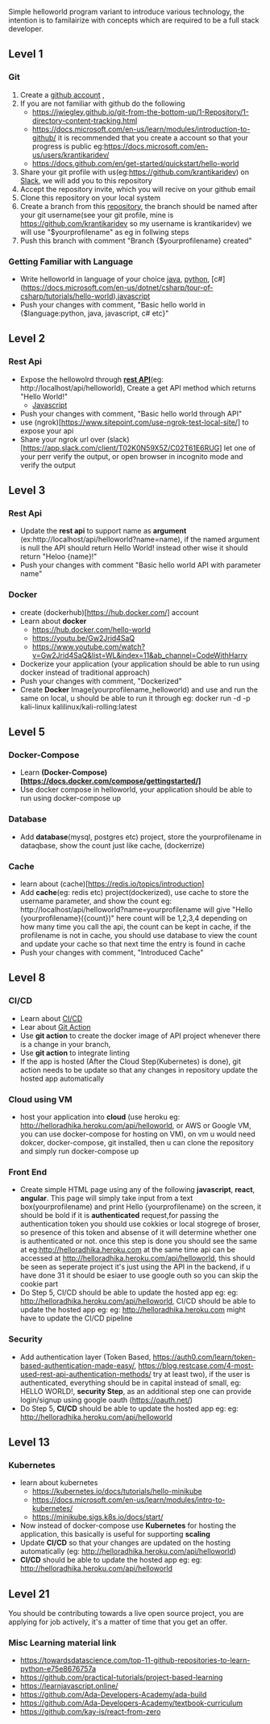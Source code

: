 Simple helloworld program variant to introduce various technology, the intention is to familairize with concepts which are required to be a full stack developer.

## Level 1

### Git

1. Create a [github account](https://github.com/signup?ref_cta=Sign+up&ref_loc=header+logged+out&ref_page=%2F&source=header-home) ,
2. If you are not familiar with github do the following
   * https://jwiegley.github.io/git-from-the-bottom-up/1-Repository/1-directory-content-tracking.html
   * https://docs.microsoft.com/en-us/learn/modules/introduction-to-github/ it is recommended that you create a account so that your progress is public eg:https://docs.microsoft.com/en-us/users/krantikaridev/
   * https://docs.github.com/en/get-started/quickstart/hello-world
3. Share your git profile with us(eg:https://github.com/krantikaridev) on [Slack](https://app.slack.com/client/T02K0N59X5Z/C02T61E6RUG), we will add you to this repository 
4. Accept the repository invite, which you will recive on your github email
5. Clone this repository on your local system
6. Create a branch from this [repository](https://github.com/krantikaridev/helloworld/), the branch should be named after your git username(see your git profile, mine is https://github.com/krantikaridev so my username is krantikaridev) we will use "$yourprofilename" as eg in follwing steps 
7. Push this branch with comment "Branch {$yourprofilename} created"

### Getting Familiar with Language
* Write helloworld in language of your choice [java](https://www.learnjavaonline.org/en/Hello,_World!), [python](https://www.learnpython.org/en/Hello%2C_World%21), [c#] (https://docs.microsoft.com/en-us/dotnet/csharp/tour-of-csharp/tutorials/hello-world),[javascript](https://javascript.info/hello-world)
* Push your changes with comment, "Basic hello world in {$language:python, java, javascript, c# etc}" 

## Level 2
### Rest Api
* Expose the hellowolrd through **[rest API](https://www.redhat.com/en/topics/api/what-is-a-rest-api)**(eg: http://localhost/api/helloworld), Create a get API method which returns "Hello World!"
  * [Javascript](https://nodejs.org/en/docs/guides/getting-started-guide/)
* Push your changes with comment, "Basic hello world through API"
* use (ngrok)[https://www.sitepoint.com/use-ngrok-test-local-site/] to expose your api
* Share your ngrok url over (slack)[https://app.slack.com/client/T02K0N59X5Z/C02T61E6RUG] let one of your perr verify the output, or open browser in incognito mode and verify the output

## Level 3

### Rest Api
* Update the **rest api** to support name as **argument** (ex:http://localhost/api/helloworld?name=name), if the named argument is null the API should return Hello World! instead other wise it should return "Heloo {name}!"
* Push your changes with comment "Basic hello world API with parameter name"

### Docker
* create (dockerhub)[https://hub.docker.com/] account 
* Learn about **docker** 
  * https://hub.docker.com/hello-world
  * https://youtu.be/Gw2Jrid4SaQ
  * https://www.youtube.com/watch?v=Gw2Jrid4SaQ&list=WL&index=11&ab_channel=CodeWithHarry 
* Dockerize your application (your application should be able to run using docker instead of traditional approach)
* Push your changes with comment, "Dockerized"
* Create **Docker** Image(yourprofilename_helloworld) and use and run the same on local, u should be able to run it through eg: docker run -d -p kali-linux kalilinux/kali-rolling:latest


## Level 5
### Docker-Compose
* Learn **(Docker-Compose)[https://docs.docker.com/compose/gettingstarted/]**
* Use docker compose in helloworld, your application should be able to run using docker-compose up

### Database
* Add **database**(mysql, postgres etc) project, store the yourprofilename in dataqbase, show the count just like cache, (dockerrize)

### Cache
* learn about (cache)[https://redis.io/topics/introduction]
* Add **cache**(eg: redis etc) project(dockerized), use cache to store the username parameter, and show the count eg: http://localhost/api/helloworld?name=yourprofilename will give "Hello {yourprofilename}({count})" here count will be 1,2,3,4 depending on how many time you call the api, the count can be kept in cache, if the profilename is not in cache, you should use database to view the count and update your cache so that next time the entry is found in cache
* Push your changes with comment, "Introduced Cache"


## Level 8

### CI/CD
* Learn about [CI/CD](https://www.redhat.com/en/topics/devops/what-is-ci-cd)
* Lear about [Git Action](https://docs.github.com/en/actions/quickstart)
* Use **git action** to create the docker image of API project whenever there is a change in your branch,
* Use **git action** to integrate linting
* If the app is hosted (After the Cloud Step(Kubernetes) is done), git action needs to be update so that any changes in repository update the hosted app automatically

### Cloud using VM
* host your application into **cloud** (use heroku eg: http://helloradhika.heroku.com/api/helloworld, or AWS or Google VM, you can use docker-compose for hosting on VM), on vm u would need dokcer, docker-compose, git installed, then u can clone the repository and simply run docker-compose up

### Front End
* Create simple HTML page using any of the following **javascript**, **react**, **angular**. This page will simply take input from a text box(yourprofilename) and print Hello {yourprofilename} on the screen, it should be bold if it is **authenticated** request,for passing the authentication token you should use cokkies or local stogrege of broser, so presence of this token and absense of it will determine whether one is authenticated or not. once this step is done you should see the same at eg:http://helloradhika.heroku.com at the same time api can be accessed at http://helloradhika.heroku.com/api/helloworld, this should be seen as seperate project it's just using the API in the backend, if u have done 31 it should be esiaer to use google outh so you can skip the cookie part
* Do Step 5, CI/CD should be able to update the hosted app eg: eg: http://helloradhika.heroku.com/api/helloworld, CI/CD should be able to update the hosted app eg: eg: http://helloradhika.heroku.com might have to update the CI/CD pipeline


### Security
* Add authentication layer (Token Based, https://auth0.com/learn/token-based-authentication-made-easy/, https://blog.restcase.com/4-most-used-rest-api-authentication-methods/ try at least two), if the user is authenticated, everything should be in capital instead of small, eg: HELLO WORLD!, **security Step**, as an additional step one can provide login/signup using google oauth (https://oauth.net/)
* Do Step 5, **CI/CD** should be able to update the hosted app eg: eg: http://helloradhika.heroku.com/api/helloworld

## Level 13

### Kubernetes
* learn about kubernetes
  * https://kubernetes.io/docs/tutorials/hello-minikube
  * https://docs.microsoft.com/en-us/learn/modules/intro-to-kubernetes/ 
  * https://minikube.sigs.k8s.io/docs/start/
* Now instead of docker-compose use **Kubernetes** for hosting the application, this basically is useful for supporting **scaling**
* Update **CI/CD** so that your changes are updated on the hosting automatically (eg: http://helloradhika.heroku.com/api/helloworld)
* **CI/CD** should be able to update the hosted app eg: eg: http://helloradhika.heroku.com/api/helloworld

## Level 21

You should be contributing towards a live open source project, you are applying for job actively, it's a matter of time that you get an offer.

### Misc Learning material link
* https://towardsdatascience.com/top-11-github-repositories-to-learn-python-e75e8676757a
* https://github.com/practical-tutorials/project-based-learning
* https://learnjavascript.online/
* https://github.com/Ada-Developers-Academy/ada-build
* https://github.com/Ada-Developers-Academy/textbook-curriculum
* https://github.com/kay-is/react-from-zero

